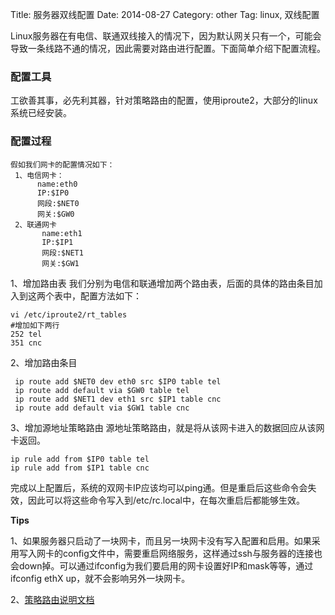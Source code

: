 Title: 服务器双线配置
Date: 2014-08-27
Category: other
Tag: linux, 双线配置


  Linux服务器在有电信、联通双线接入的情况下，因为默认网关只有一个，可能会导致一条线路不通的情况，因此需要对路由进行配置。下面简单介绍下配置流程。

### 配置工具
  
  工欲善其事，必先利其器，针对策略路由的配置，使用iproute2，大部分的linux系统已经安装。

### 配置过程
    假如我们网卡的配置情况如下：
     1、电信网卡：
          name:eth0
          IP:$IP0
          网段:$NET0
          网关:$GW0
     2、联通网卡
           name:eth1
           IP:$IP1
           网段:$NET1
           网关:$GW1

1、增加路由表
    我们分别为电信和联通增加两个路由表，后面的具体的路由条目加入到这两个表中，配置方法如下：
    
    vi /etc/iproute2/rt_tables
    #增加如下两行
    252 tel
    351 cnc

2、增加路由条目  

     ip route add $NET0 dev eth0 src $IP0 table tel
     ip route add default via $GW0 table tel
     ip route add $NET1 dev eth1 src $IP1 table cnc
     ip route add default via $GW1 table cnc

3、增加源地址策略路由
    源地址策略路由，就是将从该网卡进入的数据回应从该网卡返回。

    ip rule add from $IP0 table tel
    ip rule add from $IP1 table cnc

  完成以上配置后，系统的双网卡IP应该均可以ping通。但是重启后这些命令会失效，因此可以将这些命令写入到/etc/rc.local中，在每次重启后都能够生效。

**Tips**

  1、如果服务器只启动了一块网卡，而且另一块网卡没有写入配置和启用。如果采用写入网卡的config文件中，需要重启网络服务，这样通过ssh与服务器的连接也会down掉。可以通过ifconfig为我们要启用的网卡设置好IP和mask等等，通过ifconfig ethX up，就不会影响另外一块网卡。

  2、[策略路由说明文档](http://lartc.org/howto/index.html)